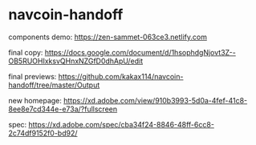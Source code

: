 # navcoin-handoff

components demo:
https://zen-sammet-063ce3.netlify.com

final copy:
https://docs.google.com/document/d/1hsophdgNjovt3Z--OB5RUOHIxksvQHnxNZGfD0dhApU/edit

final previews:
https://github.com/kakax114/navcoin-handoff/tree/master/Output

new homepage:
https://xd.adobe.com/view/910b3993-5d0a-4fef-41c8-8ee8e7cd344e-e73a/?fullscreen

spec:
https://xd.adobe.com/spec/cba34f24-8846-48ff-6cc8-2c74df9152f0-bd92/
